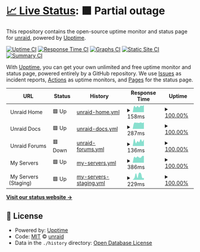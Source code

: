 # [📈 Live Status](https://unraid.github.io/status): <!--live status--> **🟧 Partial outage**

This repository contains the open-source uptime monitor and status page for [unraid](https://unraid.net), powered by [Upptime](https://github.com/upptime/upptime).

[![Uptime CI](https://github.com/unraid/status/workflows/Uptime%20CI/badge.svg)](https://github.com/unraid/status/actions?query=workflow%3A%22Uptime+CI%22)
[![Response Time CI](https://github.com/unraid/status/workflows/Response%20Time%20CI/badge.svg)](https://github.com/unraid/status/actions?query=workflow%3A%22Response+Time+CI%22)
[![Graphs CI](https://github.com/unraid/status/workflows/Graphs%20CI/badge.svg)](https://github.com/unraid/status/actions?query=workflow%3A%22Graphs+CI%22)
[![Static Site CI](https://github.com/unraid/status/workflows/Static%20Site%20CI/badge.svg)](https://github.com/unraid/status/actions?query=workflow%3A%22Static+Site+CI%22)
[![Summary CI](https://github.com/unraid/status/workflows/Summary%20CI/badge.svg)](https://github.com/unraid/status/actions?query=workflow%3A%22Summary+CI%22)

With [Upptime](https://upptime.js.org), you can get your own unlimited and free uptime monitor and status page, powered entirely by a GitHub repository. We use [Issues](https://github.com/unraid/status/issues) as incident reports, [Actions](https://github.com/unraid/status/actions) as uptime monitors, and [Pages](https://unraid.github.io/status) for the status page.

<!--start: status pages-->
<!-- This summary is generated by Upptime (https://github.com/upptime/upptime) -->
<!-- Do not edit this manually, your changes will be overwritten -->
<!-- prettier-ignore -->
| URL | Status | History | Response Time | Uptime |
| --- | ------ | ------- | ------------- | ------ |
| <img alt="" src="https://icons.duckduckgo.com/ip3/null.ico" height="13"> Unraid Home | 🟩 Up | [unraid-home.yml](https://github.com/unraid/status/commits/HEAD/history/unraid-home.yml) | <details><summary><img alt="Response time graph" src="./graphs/unraid-home/response-time-week.png" height="20"> 158ms</summary><br><a href="https://unraid.github.io/status/history/unraid-home"><img alt="Response time 754" src="https://img.shields.io/endpoint?url=https%3A%2F%2Fraw.githubusercontent.com%2Funraid%2Fstatus%2FHEAD%2Fapi%2Funraid-home%2Fresponse-time.json"></a><br><a href="https://unraid.github.io/status/history/unraid-home"><img alt="24-hour response time 186" src="https://img.shields.io/endpoint?url=https%3A%2F%2Fraw.githubusercontent.com%2Funraid%2Fstatus%2FHEAD%2Fapi%2Funraid-home%2Fresponse-time-day.json"></a><br><a href="https://unraid.github.io/status/history/unraid-home"><img alt="7-day response time 158" src="https://img.shields.io/endpoint?url=https%3A%2F%2Fraw.githubusercontent.com%2Funraid%2Fstatus%2FHEAD%2Fapi%2Funraid-home%2Fresponse-time-week.json"></a><br><a href="https://unraid.github.io/status/history/unraid-home"><img alt="30-day response time 154" src="https://img.shields.io/endpoint?url=https%3A%2F%2Fraw.githubusercontent.com%2Funraid%2Fstatus%2FHEAD%2Fapi%2Funraid-home%2Fresponse-time-month.json"></a><br><a href="https://unraid.github.io/status/history/unraid-home"><img alt="1-year response time 613" src="https://img.shields.io/endpoint?url=https%3A%2F%2Fraw.githubusercontent.com%2Funraid%2Fstatus%2FHEAD%2Fapi%2Funraid-home%2Fresponse-time-year.json"></a></details> | <details><summary><a href="https://unraid.github.io/status/history/unraid-home">100.00%</a></summary><a href="https://unraid.github.io/status/history/unraid-home"><img alt="All-time uptime 98.07%" src="https://img.shields.io/endpoint?url=https%3A%2F%2Fraw.githubusercontent.com%2Funraid%2Fstatus%2FHEAD%2Fapi%2Funraid-home%2Fuptime.json"></a><br><a href="https://unraid.github.io/status/history/unraid-home"><img alt="24-hour uptime 100.00%" src="https://img.shields.io/endpoint?url=https%3A%2F%2Fraw.githubusercontent.com%2Funraid%2Fstatus%2FHEAD%2Fapi%2Funraid-home%2Fuptime-day.json"></a><br><a href="https://unraid.github.io/status/history/unraid-home"><img alt="7-day uptime 100.00%" src="https://img.shields.io/endpoint?url=https%3A%2F%2Fraw.githubusercontent.com%2Funraid%2Fstatus%2FHEAD%2Fapi%2Funraid-home%2Fuptime-week.json"></a><br><a href="https://unraid.github.io/status/history/unraid-home"><img alt="30-day uptime 100.00%" src="https://img.shields.io/endpoint?url=https%3A%2F%2Fraw.githubusercontent.com%2Funraid%2Fstatus%2FHEAD%2Fapi%2Funraid-home%2Fuptime-month.json"></a><br><a href="https://unraid.github.io/status/history/unraid-home"><img alt="1-year uptime 99.92%" src="https://img.shields.io/endpoint?url=https%3A%2F%2Fraw.githubusercontent.com%2Funraid%2Fstatus%2FHEAD%2Fapi%2Funraid-home%2Fuptime-year.json"></a></details>
| <img alt="" src="https://icons.duckduckgo.com/ip3/null.ico" height="13"> Unraid Docs | 🟩 Up | [unraid-docs.yml](https://github.com/unraid/status/commits/HEAD/history/unraid-docs.yml) | <details><summary><img alt="Response time graph" src="./graphs/unraid-docs/response-time-week.png" height="20"> 287ms</summary><br><a href="https://unraid.github.io/status/history/unraid-docs"><img alt="Response time 260" src="https://img.shields.io/endpoint?url=https%3A%2F%2Fraw.githubusercontent.com%2Funraid%2Fstatus%2FHEAD%2Fapi%2Funraid-docs%2Fresponse-time.json"></a><br><a href="https://unraid.github.io/status/history/unraid-docs"><img alt="24-hour response time 301" src="https://img.shields.io/endpoint?url=https%3A%2F%2Fraw.githubusercontent.com%2Funraid%2Fstatus%2FHEAD%2Fapi%2Funraid-docs%2Fresponse-time-day.json"></a><br><a href="https://unraid.github.io/status/history/unraid-docs"><img alt="7-day response time 287" src="https://img.shields.io/endpoint?url=https%3A%2F%2Fraw.githubusercontent.com%2Funraid%2Fstatus%2FHEAD%2Fapi%2Funraid-docs%2Fresponse-time-week.json"></a><br><a href="https://unraid.github.io/status/history/unraid-docs"><img alt="30-day response time 279" src="https://img.shields.io/endpoint?url=https%3A%2F%2Fraw.githubusercontent.com%2Funraid%2Fstatus%2FHEAD%2Fapi%2Funraid-docs%2Fresponse-time-month.json"></a><br><a href="https://unraid.github.io/status/history/unraid-docs"><img alt="1-year response time 258" src="https://img.shields.io/endpoint?url=https%3A%2F%2Fraw.githubusercontent.com%2Funraid%2Fstatus%2FHEAD%2Fapi%2Funraid-docs%2Fresponse-time-year.json"></a></details> | <details><summary><a href="https://unraid.github.io/status/history/unraid-docs">100.00%</a></summary><a href="https://unraid.github.io/status/history/unraid-docs"><img alt="All-time uptime 98.13%" src="https://img.shields.io/endpoint?url=https%3A%2F%2Fraw.githubusercontent.com%2Funraid%2Fstatus%2FHEAD%2Fapi%2Funraid-docs%2Fuptime.json"></a><br><a href="https://unraid.github.io/status/history/unraid-docs"><img alt="24-hour uptime 100.00%" src="https://img.shields.io/endpoint?url=https%3A%2F%2Fraw.githubusercontent.com%2Funraid%2Fstatus%2FHEAD%2Fapi%2Funraid-docs%2Fuptime-day.json"></a><br><a href="https://unraid.github.io/status/history/unraid-docs"><img alt="7-day uptime 100.00%" src="https://img.shields.io/endpoint?url=https%3A%2F%2Fraw.githubusercontent.com%2Funraid%2Fstatus%2FHEAD%2Fapi%2Funraid-docs%2Fuptime-week.json"></a><br><a href="https://unraid.github.io/status/history/unraid-docs"><img alt="30-day uptime 100.00%" src="https://img.shields.io/endpoint?url=https%3A%2F%2Fraw.githubusercontent.com%2Funraid%2Fstatus%2FHEAD%2Fapi%2Funraid-docs%2Fuptime-month.json"></a><br><a href="https://unraid.github.io/status/history/unraid-docs"><img alt="1-year uptime 100.00%" src="https://img.shields.io/endpoint?url=https%3A%2F%2Fraw.githubusercontent.com%2Funraid%2Fstatus%2FHEAD%2Fapi%2Funraid-docs%2Fuptime-year.json"></a></details>
| <img alt="" src="https://icons.duckduckgo.com/ip3/null.ico" height="13"> Unraid Forums | 🟥 Down | [unraid-forums.yml](https://github.com/unraid/status/commits/HEAD/history/unraid-forums.yml) | <details><summary><img alt="Response time graph" src="./graphs/unraid-forums/response-time-week.png" height="20"> 136ms</summary><br><a href="https://unraid.github.io/status/history/unraid-forums"><img alt="Response time 524" src="https://img.shields.io/endpoint?url=https%3A%2F%2Fraw.githubusercontent.com%2Funraid%2Fstatus%2FHEAD%2Fapi%2Funraid-forums%2Fresponse-time.json"></a><br><a href="https://unraid.github.io/status/history/unraid-forums"><img alt="24-hour response time 174" src="https://img.shields.io/endpoint?url=https%3A%2F%2Fraw.githubusercontent.com%2Funraid%2Fstatus%2FHEAD%2Fapi%2Funraid-forums%2Fresponse-time-day.json"></a><br><a href="https://unraid.github.io/status/history/unraid-forums"><img alt="7-day response time 136" src="https://img.shields.io/endpoint?url=https%3A%2F%2Fraw.githubusercontent.com%2Funraid%2Fstatus%2FHEAD%2Fapi%2Funraid-forums%2Fresponse-time-week.json"></a><br><a href="https://unraid.github.io/status/history/unraid-forums"><img alt="30-day response time 175" src="https://img.shields.io/endpoint?url=https%3A%2F%2Fraw.githubusercontent.com%2Funraid%2Fstatus%2FHEAD%2Fapi%2Funraid-forums%2Fresponse-time-month.json"></a><br><a href="https://unraid.github.io/status/history/unraid-forums"><img alt="1-year response time 480" src="https://img.shields.io/endpoint?url=https%3A%2F%2Fraw.githubusercontent.com%2Funraid%2Fstatus%2FHEAD%2Fapi%2Funraid-forums%2Fresponse-time-year.json"></a></details> | <details><summary><a href="https://unraid.github.io/status/history/unraid-forums">100.00%</a></summary><a href="https://unraid.github.io/status/history/unraid-forums"><img alt="All-time uptime 98.05%" src="https://img.shields.io/endpoint?url=https%3A%2F%2Fraw.githubusercontent.com%2Funraid%2Fstatus%2FHEAD%2Fapi%2Funraid-forums%2Fuptime.json"></a><br><a href="https://unraid.github.io/status/history/unraid-forums"><img alt="24-hour uptime 99.99%" src="https://img.shields.io/endpoint?url=https%3A%2F%2Fraw.githubusercontent.com%2Funraid%2Fstatus%2FHEAD%2Fapi%2Funraid-forums%2Fuptime-day.json"></a><br><a href="https://unraid.github.io/status/history/unraid-forums"><img alt="7-day uptime 100.00%" src="https://img.shields.io/endpoint?url=https%3A%2F%2Fraw.githubusercontent.com%2Funraid%2Fstatus%2FHEAD%2Fapi%2Funraid-forums%2Fuptime-week.json"></a><br><a href="https://unraid.github.io/status/history/unraid-forums"><img alt="30-day uptime 100.00%" src="https://img.shields.io/endpoint?url=https%3A%2F%2Fraw.githubusercontent.com%2Funraid%2Fstatus%2FHEAD%2Fapi%2Funraid-forums%2Fuptime-month.json"></a><br><a href="https://unraid.github.io/status/history/unraid-forums"><img alt="1-year uptime 99.86%" src="https://img.shields.io/endpoint?url=https%3A%2F%2Fraw.githubusercontent.com%2Funraid%2Fstatus%2FHEAD%2Fapi%2Funraid-forums%2Fuptime-year.json"></a></details>
| <img alt="" src="https://icons.duckduckgo.com/ip3/null.ico" height="13"> My Servers | 🟩 Up | [my-servers.yml](https://github.com/unraid/status/commits/HEAD/history/my-servers.yml) | <details><summary><img alt="Response time graph" src="./graphs/my-servers/response-time-week.png" height="20"> 386ms</summary><br><a href="https://unraid.github.io/status/history/my-servers"><img alt="Response time 267" src="https://img.shields.io/endpoint?url=https%3A%2F%2Fraw.githubusercontent.com%2Funraid%2Fstatus%2FHEAD%2Fapi%2Fmy-servers%2Fresponse-time.json"></a><br><a href="https://unraid.github.io/status/history/my-servers"><img alt="24-hour response time 453" src="https://img.shields.io/endpoint?url=https%3A%2F%2Fraw.githubusercontent.com%2Funraid%2Fstatus%2FHEAD%2Fapi%2Fmy-servers%2Fresponse-time-day.json"></a><br><a href="https://unraid.github.io/status/history/my-servers"><img alt="7-day response time 386" src="https://img.shields.io/endpoint?url=https%3A%2F%2Fraw.githubusercontent.com%2Funraid%2Fstatus%2FHEAD%2Fapi%2Fmy-servers%2Fresponse-time-week.json"></a><br><a href="https://unraid.github.io/status/history/my-servers"><img alt="30-day response time 322" src="https://img.shields.io/endpoint?url=https%3A%2F%2Fraw.githubusercontent.com%2Funraid%2Fstatus%2FHEAD%2Fapi%2Fmy-servers%2Fresponse-time-month.json"></a><br><a href="https://unraid.github.io/status/history/my-servers"><img alt="1-year response time 277" src="https://img.shields.io/endpoint?url=https%3A%2F%2Fraw.githubusercontent.com%2Funraid%2Fstatus%2FHEAD%2Fapi%2Fmy-servers%2Fresponse-time-year.json"></a></details> | <details><summary><a href="https://unraid.github.io/status/history/my-servers">100.00%</a></summary><a href="https://unraid.github.io/status/history/my-servers"><img alt="All-time uptime 99.93%" src="https://img.shields.io/endpoint?url=https%3A%2F%2Fraw.githubusercontent.com%2Funraid%2Fstatus%2FHEAD%2Fapi%2Fmy-servers%2Fuptime.json"></a><br><a href="https://unraid.github.io/status/history/my-servers"><img alt="24-hour uptime 100.00%" src="https://img.shields.io/endpoint?url=https%3A%2F%2Fraw.githubusercontent.com%2Funraid%2Fstatus%2FHEAD%2Fapi%2Fmy-servers%2Fuptime-day.json"></a><br><a href="https://unraid.github.io/status/history/my-servers"><img alt="7-day uptime 100.00%" src="https://img.shields.io/endpoint?url=https%3A%2F%2Fraw.githubusercontent.com%2Funraid%2Fstatus%2FHEAD%2Fapi%2Fmy-servers%2Fuptime-week.json"></a><br><a href="https://unraid.github.io/status/history/my-servers"><img alt="30-day uptime 100.00%" src="https://img.shields.io/endpoint?url=https%3A%2F%2Fraw.githubusercontent.com%2Funraid%2Fstatus%2FHEAD%2Fapi%2Fmy-servers%2Fuptime-month.json"></a><br><a href="https://unraid.github.io/status/history/my-servers"><img alt="1-year uptime 100.00%" src="https://img.shields.io/endpoint?url=https%3A%2F%2Fraw.githubusercontent.com%2Funraid%2Fstatus%2FHEAD%2Fapi%2Fmy-servers%2Fuptime-year.json"></a></details>
| <img alt="" src="https://icons.duckduckgo.com/ip3/null.ico" height="13"> My Servers (Staging) | 🟩 Up | [my-servers-staging.yml](https://github.com/unraid/status/commits/HEAD/history/my-servers-staging.yml) | <details><summary><img alt="Response time graph" src="./graphs/my-servers-staging/response-time-week.png" height="20"> 229ms</summary><br><a href="https://unraid.github.io/status/history/my-servers-staging"><img alt="Response time 184" src="https://img.shields.io/endpoint?url=https%3A%2F%2Fraw.githubusercontent.com%2Funraid%2Fstatus%2FHEAD%2Fapi%2Fmy-servers-staging%2Fresponse-time.json"></a><br><a href="https://unraid.github.io/status/history/my-servers-staging"><img alt="24-hour response time 105" src="https://img.shields.io/endpoint?url=https%3A%2F%2Fraw.githubusercontent.com%2Funraid%2Fstatus%2FHEAD%2Fapi%2Fmy-servers-staging%2Fresponse-time-day.json"></a><br><a href="https://unraid.github.io/status/history/my-servers-staging"><img alt="7-day response time 229" src="https://img.shields.io/endpoint?url=https%3A%2F%2Fraw.githubusercontent.com%2Funraid%2Fstatus%2FHEAD%2Fapi%2Fmy-servers-staging%2Fresponse-time-week.json"></a><br><a href="https://unraid.github.io/status/history/my-servers-staging"><img alt="30-day response time 190" src="https://img.shields.io/endpoint?url=https%3A%2F%2Fraw.githubusercontent.com%2Funraid%2Fstatus%2FHEAD%2Fapi%2Fmy-servers-staging%2Fresponse-time-month.json"></a><br><a href="https://unraid.github.io/status/history/my-servers-staging"><img alt="1-year response time 188" src="https://img.shields.io/endpoint?url=https%3A%2F%2Fraw.githubusercontent.com%2Funraid%2Fstatus%2FHEAD%2Fapi%2Fmy-servers-staging%2Fresponse-time-year.json"></a></details> | <details><summary><a href="https://unraid.github.io/status/history/my-servers-staging">100.00%</a></summary><a href="https://unraid.github.io/status/history/my-servers-staging"><img alt="All-time uptime 99.38%" src="https://img.shields.io/endpoint?url=https%3A%2F%2Fraw.githubusercontent.com%2Funraid%2Fstatus%2FHEAD%2Fapi%2Fmy-servers-staging%2Fuptime.json"></a><br><a href="https://unraid.github.io/status/history/my-servers-staging"><img alt="24-hour uptime 100.00%" src="https://img.shields.io/endpoint?url=https%3A%2F%2Fraw.githubusercontent.com%2Funraid%2Fstatus%2FHEAD%2Fapi%2Fmy-servers-staging%2Fuptime-day.json"></a><br><a href="https://unraid.github.io/status/history/my-servers-staging"><img alt="7-day uptime 100.00%" src="https://img.shields.io/endpoint?url=https%3A%2F%2Fraw.githubusercontent.com%2Funraid%2Fstatus%2FHEAD%2Fapi%2Fmy-servers-staging%2Fuptime-week.json"></a><br><a href="https://unraid.github.io/status/history/my-servers-staging"><img alt="30-day uptime 100.00%" src="https://img.shields.io/endpoint?url=https%3A%2F%2Fraw.githubusercontent.com%2Funraid%2Fstatus%2FHEAD%2Fapi%2Fmy-servers-staging%2Fuptime-month.json"></a><br><a href="https://unraid.github.io/status/history/my-servers-staging"><img alt="1-year uptime 100.00%" src="https://img.shields.io/endpoint?url=https%3A%2F%2Fraw.githubusercontent.com%2Funraid%2Fstatus%2FHEAD%2Fapi%2Fmy-servers-staging%2Fuptime-year.json"></a></details>

<!--end: status pages-->

[**Visit our status website →**](https://unraid.github.io/status)

## 📄 License

- Powered by: [Upptime](https://github.com/upptime/upptime)
- Code: [MIT](./LICENSE) © [unraid](https://unraid.net)
- Data in the `./history` directory: [Open Database License](https://opendatacommons.org/licenses/odbl/1-0/)
